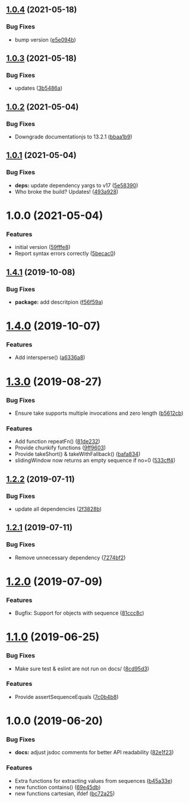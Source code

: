 ## [1.0.4](https://github.com/adobe/ferrum.doctest/compare/v1.0.3...v1.0.4) (2021-05-18)


### Bug Fixes

* bump version ([e5e094b](https://github.com/adobe/ferrum.doctest/commit/e5e094be63cba90b59bb3f09bcdbbd807c4ca748))

## [1.0.3](https://github.com/adobe/ferrum.doctest/compare/v1.0.2...v1.0.3) (2021-05-18)


### Bug Fixes

* updates ([3b5486a](https://github.com/adobe/ferrum.doctest/commit/3b5486ac0cb03d6c93a4d8c847844ad13eebc221))

## [1.0.2](https://github.com/adobe/ferrum.doctest/compare/v1.0.1...v1.0.2) (2021-05-04)


### Bug Fixes

* Downgrade documentationjs to 13.2.1 ([bbaa1b9](https://github.com/adobe/ferrum.doctest/commit/bbaa1b907d00955222c102c568ed304cbeebe0c0))

## [1.0.1](https://github.com/adobe/ferrum.doctest/compare/v1.0.0...v1.0.1) (2021-05-04)


### Bug Fixes

* **deps:** update dependency yargs to v17 ([5e58390](https://github.com/adobe/ferrum.doctest/commit/5e58390602b904859638d596ce652d43badd5c4a))
* Who broke the build? Updates! ([493a928](https://github.com/adobe/ferrum.doctest/commit/493a928522db93c29203be9be42c01e17b503418))

# 1.0.0 (2021-05-04)


### Features

* initial version ([59fffe8](https://github.com/adobe/ferrum.doctest/commit/59fffe805f78b3876e84fdcde20a73e91e7f0b77))
* Report syntax errors correctly ([5becac0](https://github.com/adobe/ferrum.doctest/commit/5becac06a914a5dd8707ebdf8926ec3cee2ea000))

## [1.4.1](https://github.com/adobe/ferrum/compare/v1.4.0...v1.4.1) (2019-10-08)


### Bug Fixes

* **package:** add descritpion ([f56f59a](https://github.com/adobe/ferrum/commit/f56f59a))

# [1.4.0](https://github.com/adobe/ferrum/compare/v1.3.0...v1.4.0) (2019-10-07)


### Features

* Add intersperse() ([a6336a8](https://github.com/adobe/ferrum/commit/a6336a8))

# [1.3.0](https://github.com/adobe/ferrum/compare/v1.2.2...v1.3.0) (2019-08-27)


### Bug Fixes

* Ensure take supports multiple invocations and zero length ([b5612cb](https://github.com/adobe/ferrum/commit/b5612cb))


### Features

* Add function repeatFn() ([81de232](https://github.com/adobe/ferrum/commit/81de232))
* Provide chunkify functions ([9ff9603](https://github.com/adobe/ferrum/commit/9ff9603))
* Provide takeShort() & takeWithFallback() ([bafa834](https://github.com/adobe/ferrum/commit/bafa834))
* slidingWindow now returns an empty sequence if no=0 ([533cff4](https://github.com/adobe/ferrum/commit/533cff4))

## [1.2.2](https://github.com/adobe/ferrum/compare/v1.2.1...v1.2.2) (2019-07-11)


### Bug Fixes

* update all dependencies ([2f3828b](https://github.com/adobe/ferrum/commit/2f3828b))

## [1.2.1](https://github.com/adobe/ferrum/compare/v1.2.0...v1.2.1) (2019-07-11)


### Bug Fixes

* Remove unnecessary dependency ([7274bf2](https://github.com/adobe/ferrum/commit/7274bf2))

# [1.2.0](https://github.com/adobe/ferrum/compare/v1.1.0...v1.2.0) (2019-07-09)


### Features

* Bugfix: Support for objects with sequence ([81ccc8c](https://github.com/adobe/ferrum/commit/81ccc8c))

# [1.1.0](https://github.com/adobe/ferrum/compare/v1.0.0...v1.1.0) (2019-06-25)


### Bug Fixes

* Make sure test & eslint are not run on docs/ ([8cd95d3](https://github.com/adobe/ferrum/commit/8cd95d3))


### Features

* Provide assertSequenceEquals ([7c0b4b8](https://github.com/adobe/ferrum/commit/7c0b4b8))

# 1.0.0 (2019-06-20)


### Bug Fixes

* **docs:** adjust jsdoc comments for better API readability ([82e1f23](https://github.com/adobe/ferrum/commit/82e1f23))


### Features

* Extra functions for extracting values from sequences ([b45a33e](https://github.com/adobe/ferrum/commit/b45a33e))
* new function contains() ([69e45db](https://github.com/adobe/ferrum/commit/69e45db))
* new functions cartesian, ifdef ([bc72a25](https://github.com/adobe/ferrum/commit/bc72a25))
